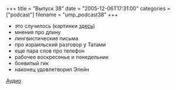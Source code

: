 +++
title = "Выпуск 38"
date = "2005-12-06T17:31:00"
categories = ["podcast"]
filename = "ump_podcast38"
+++


- это случилось (картинки [здесь](http://russianpodcasting.ru/podcast/umputun))
- мнения про длину
- лингвистические письма
- про израильский разговор у Татами
- еще пара слов про телефон
- рабочее воскресенье и понедельник
- боевитый гик
- наконец удовлетворил Элейн

[Аудио](https://podcast.umputun.com/media/ump_podcast38.mp3)
<audio src="https://podcast.umputun.com/media/ump_podcast38.mp3" preload="none">